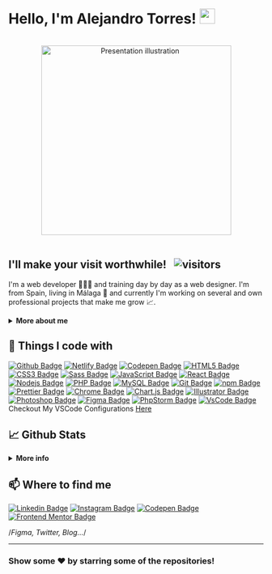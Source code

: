 # Hello, I'm Alejandro Torres! <img src="https://raw.githubusercontent.com/atorres-io/atorres-io/master/assets/images/wave.gif" width="30px">

<br />
<div align="center"><img width="375" alt="Presentation illustration" src="https://github.com/atorres-io/atorres-io/blob/master/assets/images/illustration.svg"></div>
<br />

## I'll make your visit worthwhile! &nbsp; ![visitors](https://visitor-badge.glitch.me/badge?page_id=atorres-io.atorres-io&style=flat-square&color=00b979)

I'm a web developer 👨🏻‍💻 and training day by day as a web designer. I'm from Spain, living in Málaga 🌴 and currently I'm working on several and own professional projects that make me grow 📈.

<details>	
  <summary><b>More about me</b></summary>
  <br />
  <p>I have finished a vocational training of the degree <b>Web Application Development</b>. I also have a master's degree in Game Development from <a href="https://abonfireofsouls.com/gamia/">Gamia Formación</a>. I finished numerous courses on web design and I'm always looking for new challenges to learn. I like to solve real-life software problems and I've been improving in web design (UX UI) and graphic design for <b>4</b> years now.</p>
  <p>🤔 <i>Where can you see some of my work?</i> &nbsp; <b>Easy!</b></p>

- 🗡 There are numerous completed challenges available on my Github about [Frontend Mentor](https://frontendmentor.io).
- 🎨 I'm on [Instagram](https://instagram.com/atorres.designs) where I upload tips, designs, illustrations, tests, etc.
- 🎽 I'm on [Codepen](https://codepen.io/atorres-designs) where I practice a lot and help those who need it.
- 🛠 My personal **blog** is in process...
- 🛠 My **Twitter** is in process...

<b>My absolute favorites:</b>

- 🏐 Play volleyball at a competitive and semi-professional level.
- 🤭 Grow up giving helpful advice.
- 🎮 Enjoy a good video game.
</details>

## 🔧 Things I code with

[![Github Badge](https://img.shields.io/badge/-Github-062738?style=flat-square&logo=github&logoColor=white)](https://github.com)
[![Netlify Badge](https://img.shields.io/badge/-Netlify-25c7b7?style=flat-square&logo=netlify&logoColor=white)](https://netlify.com)
[![Codepen Badge](https://img.shields.io/badge/-Codepen-2c2c2c?style=flat-square&logo=codepen&logoColor=white)](https://codepen.io)
[![HTML5 Badge](https://img.shields.io/badge/-HTML5-e44d26?style=flat-square&logo=html5&logoColor=white)](https://developer.mozilla.org/en/docs/Web/Guide/HTML/HTML5)
[![CSS3 Badge](https://img.shields.io/badge/-CSS3-379ad6?style=flat-square&logo=css3&logoColor=white)](https://developer.mozilla.org/en/docs/Web/CSS)
[![Sass Badge](https://img.shields.io/badge/-Sass-d56ea3?style=flat-square&logo=sass&logoColor=white)](https://sass-lang.com/)
[![JavaScript Badge](https://img.shields.io/badge/-JavaScript-fcaa00?style=flat-square&logo=javascript&logoColor=white)](https://developer.mozilla.org/en/docs/Web/JavaScript)
[![React Badge](https://img.shields.io/badge/-React-45b8d8?style=flat-square&logo=react&logoColor=white)](https://reactjs.org)
[![Nodejs Badge](https://img.shields.io/badge/-Nodejs-87cb5e?style=flat-square&logo=Node.js&logoColor=white)](https://nodejs.org/en/)
[![PHP Badge](https://img.shields.io/badge/-PHP-8a92bf?style=flat-square&logo=php&logoColor=white)](https://www.php.net/)
[![MySQL Badge](https://img.shields.io/badge/-MySQL-e48e00?style=flat-square&logo=mysql&logoColor=white)](https://www.mysql.com/)
[![Git Badge](https://img.shields.io/badge/-Git-e94e31?style=flat-square&logo=git&logoColor=white)](https://git-scm.com/)
[![npm Badge](https://img.shields.io/badge/-npm-cc3534?style=flat-square&logo=npm&logoColor=white)](https://www.npmjs.com/)
[![Prettier Badge](https://img.shields.io/badge/-Prettier-56b3b4?style=flat-square&logo=prettier&logoColor=e94e31)](https://prettier.io/)
[![Chrome Badge](https://img.shields.io/badge/-Chrome-3b5998?style=flat-square&logo=google-chrome&logoColor=white)](https://www.google.com/intl/en_en/chrome/)
[![Chart.js Badge](https://img.shields.io/badge/-Chart.js-fe767a?style=flat-square&logo=chart.js&logoColor=white)](https://www.chartjs.org/)
[![Illustrator Badge](https://img.shields.io/badge/-Illustrator-330000?style=flat-square&logo=adobe-illustrator&logoColor=ff9a00)](https://www.adobe.com/products/illustrator.html)
[![Photoshop Badge](https://img.shields.io/badge/-Photoshop-001e36?style=flat-square&logo=adobe-photoshop&logoColor=31a8ff)](https://www.adobe.com/products/photoshop.html)
[![Figma Badge](https://img.shields.io/badge/-Figma-white?style=flat-square&logo=figma&logoColor=a259ff)](https://www.figma.com/)
[![PhpStorm Badge](https://img.shields.io/badge/-PhpStorm-a849f2?style=flat-square&logo=phpstorm&logoColor=white)](https://www.jetbrains.com/phpstorm/)
[![VsCode Badge](https://img.shields.io/badge/-VSCode-038fd6?style=flat-square&logo=visual-studio-code&logoColor=white)](https://code.visualstudio.com/)
<br />
Checkout My VSCode Configurations <a href="https://gist.github.com/atorres-io/bdb01184c3142c23c0ae1d8d9c89a6e1">Here</a>

## 📈 Github Stats

<details>
  <summary><b>More info</b></summary>
  <br />
  <img height="120em" src="https://github-readme-stats.vercel.app/api/top-langs/?username=atorres-io&layout=compact" />
  <br />
  <img height="150em" src="https://github-readme-stats.vercel.app/api?username=atorres-io&show_icons=true&theme=vue" />
  <br />
  <img height="150em" src="https://github-readme-streak-stats.herokuapp.com?user=atorres-io&theme=vue&hide_border=false" />
</details>

## 📫 Where to find me

[![Linkedin Badge](https://img.shields.io/badge/-LinkedIn-0e76a8?style=flat-square&logo=linkedin&logoColor=white)](https://linkedin.com/in/atorresalcala)
[![Instagram Badge](https://img.shields.io/badge/-Instagram-e4405f?style=flat-square&logo=instagram&logoColor=white)](https://instagram.com/atorres.designs)
[![Codepen Badge](https://img.shields.io/badge/-Codepen-2c2c2c?style=flat-square&logo=codepen&logoColor=white)](https://codepen.io/atorres-designs)
[![Frontend Mentor Badge](https://img.shields.io/badge/-Frontend%20Mentor-3f54a3?style=flat-square&logo=%F0%9F%8C%9F&logoColor=a259ff)](https://www.frontendmentor.io/profile/atorres-io)

/*Figma, Twitter, Blog...*/

<hr />

### Show some ❤️ by starring some of the repositories!
